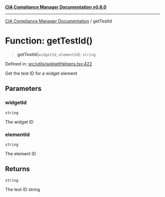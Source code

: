 [**CIA Compliance Manager Documentation v0.8.0**](../README.md)

***

[CIA Compliance Manager Documentation](../globals.md) / getTestId

# Function: getTestId()

> **getTestId**(`widgetId`, `elementId`): `string`

Defined in: [src/utils/widgetHelpers.tsx:422](https://github.com/Hack23/cia-compliance-manager/blob/cb6149c89796a3270553cf52dea8f2c5b402dd17/src/utils/widgetHelpers.tsx#L422)

Get the test ID for a widget element

## Parameters

### widgetId

`string`

The widget ID

### elementId

`string`

The element ID

## Returns

`string`

The test ID string

